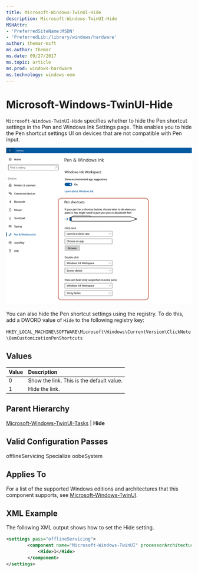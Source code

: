 ```yaml
---
title: Microsoft-Windows-TwinUI-Hide
description: Microsoft-Windows-TwinUI-Hide
MSHAttr:
- 'PreferredSiteName:MSDN'
- 'PreferredLib:/library/windows/hardware'
author: themar-msft
ms.author: themar
ms.date: 09/27/2017
ms.topic: article
ms.prod: windows-hardware
ms.technology: windows-oem
---
```

# Microsoft-Windows-TwinUI-Hide

`Microsoft-Windows-TwinUI-Hide` specifies whether to hide the Pen shortcut settings in the Pen and Windows Ink Settings page. This enables you to hide the Pen shortcut settings UI on devices that are not compatible with Pen input.

![Pen Shortcuts UI](images/hide-pen-shortcut-settings.png)

You can also hide the Pen shortcut settings using the registry. To do this, add a DWORD value of `Hide` to the following registry key:

`HKEY_LOCAL_MACHINE\SOFTWARE\Microsoft\Windows\CurrentVersion\ClickNote\OemCustomizationPenShortcuts`

## Values

| Value      | Description                                                       |
|:-----------|:------------------------------------------------------------------|
| 0          | Show the link. This is the default value.                         |
| 1          | Hide the link.                                                    |

## Parent Hierarchy

[Microsoft-Windows-TwinUI-Tasks](microsoft-windows-twinui.md) | **Hide**

## Valid Configuration Passes

offlineServicing
Specialize
oobeSystem

## Applies To

For a list of the supported Windows editions and architectures that this component supports, see [Microsoft-Windows-TwinUI](microsoft-windows-twinui.md).

## XML Example

The following XML output shows how to set the Hide setting.

```xml
<settings pass="offlineServicing">
        <component name="Microsoft-Windows-TwinUI" processorArchitecture="amd64" publicKeyToken="31bf3856ad364e35" language="neutral" versionScope="nonSxS" xmlns:wcm="http://schemas.microsoft.com/WMIConfig/2002/State" xmlns:xsi="http://www.w3.org/2001/XMLSchema-instance">
            <Hide>1</Hide>
        </component>
</settings>
```
